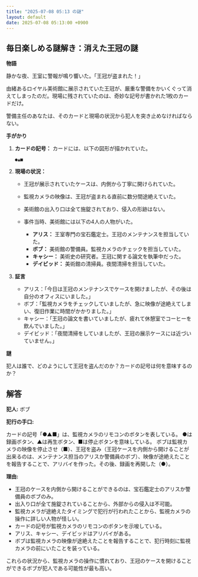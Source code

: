 ```yaml
---
title: "2025-07-08 05:13 の謎"
layout: default
date: 2025-07-08 05:13:00 +0900
---
```

## 毎日楽しめる謎解き：消えた王冠の謎

**物語**

静かな夜、王室に警報が鳴り響いた。「王冠が盗まれた！」

由緒あるロイヤル美術館に展示されていた王冠が、厳重な警備をかいくぐって消えてしまったのだ。現場に残されていたのは、奇妙な記号が書かれた1枚のカードだけ。

警備主任のあなたは、そのカードと現場の状況から犯人を突き止めなければならない。

**手がかり**

1.  **カードの記号：** カードには、以下の図形が描かれていた。

    ```
    ●▲■
    ```

2.  **現場の状況：**
    *   王冠が展示されていたケースは、内側から丁寧に開けられていた。
    *   監視カメラの映像は、王冠が盗まれる直前に数分間途絶えていた。
    *   美術館の出入り口は全て施錠されており、侵入の形跡はない。
    *   事件当時、美術館には以下の4人の人物がいた。

        *   **アリス：** 王室専門の宝石鑑定士。王冠のメンテナンスを担当していた。
        *   **ボブ：** 美術館の警備員。監視カメラのチェックを担当していた。
        *   **キャシー：** 美術史の研究者。王冠に関する論文を執筆中だった。
        *   **デイビッド：** 美術館の清掃員。夜間清掃を担当していた。

3.  **証言**
    * アリス：「今日は王冠のメンテナンスでケースを開けましたが、その後は自分のオフィスにいました。」
    * ボブ：「監視カメラをチェックしていましたが、急に映像が途絶えてしまい、復旧作業に時間がかかりました。」
    * キャシー：「王冠の論文を書いていましたが、疲れて休憩室でコーヒーを飲んでいました。」
    * デイビッド：「夜間清掃をしていましたが、王冠の展示ケースには近づいていません。」

**謎**

犯人は誰で、どのようにして王冠を盗んだのか？カードの記号は何を意味するのか？

## 解答

**犯人:** ボブ

**犯行の手口:**

カードの記号「●▲■」は、監視カメラのリモコンのボタンを表している。
●は録画ボタン、▲は再生ボタン、■は停止ボタンを意味している。
ボブは監視カメラの映像を停止させ（■）、王冠を盗み（王冠ケースを内側から開けることが出来るのは、メンテナンス担当のアリスか警備員のボブ）、映像が途絶えたことを報告することで、アリバイを作った。その後、録画を再開した（●）。

**理由:**

*   王冠のケースを内側から開けることができるのは、宝石鑑定士のアリスか警備員のボブのみ。
*   出入り口が全て施錠されていることから、外部からの侵入は不可能。
*   監視カメラが途絶えたタイミングで犯行が行われたことから、監視カメラの操作に詳しい人物が怪しい。
*   カードの記号が監視カメラのリモコンのボタンを示唆している。
*   アリス、キャシー、デイビッドはアリバイがある。
*   ボブは監視カメラの映像が途絶えたことを報告することで、犯行時刻に監視カメラの前にいたことを装っている。

これらの状況から、監視カメラの操作に慣れており、王冠のケースを開けることができるボブが犯人である可能性が最も高い。
